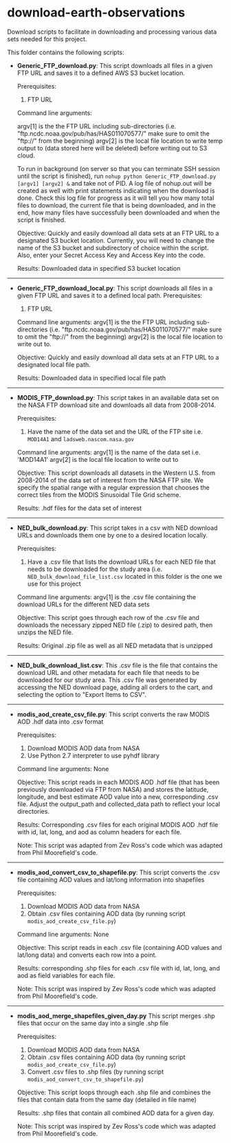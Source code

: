 # download-earth-observations
Download scripts to facilitate in downloading and processing various data sets needed for this project.

This folder contains the following scripts:

* **Generic_FTP_download.py**: This script downloads all files in a given FTP URL and saves it to a defined AWS S3 bucket location.

    Prerequisites:
    1) FTP URL
            
    Command line arguments:
    
    argv[1] is the the FTP URL including sub-directories (i.e. "ftp.ncdc.noaa.gov/pub/has/HAS011070577/" make sure to omit the "ftp://" from the beginning)
    argv[2] is the local file location to write temp output to (data stored here will be deleted) before writing out to S3 cloud.
            
    To run in background (on server so that you can terminate SSH session until the script is finished), run `nohup python Generic_FTP_download.py [argv1] [argv2] &` and take not of PID. A log file of nohup.out will be created as well with print statements indicating when the download is done. Check this log file for progress as it will tell you how many total files to download, the current file that is being downloaded, and in the end, how many files have successfully been downloaded and when the script is finished.
    
    Objective:
    Quickly and easily download all data sets at an FTP URL to a designated S3 bucket location. Currently, you will need to change the name of the S3 bucket and subdirectory of choice within the script. Also, enter your Secret Access Key and Access Key into the code.
            
    Results:
    Downloaded data in specified S3 bucket location
        
---       
* **Generic_FTP_download_local.py**: This script downloads all files in a given FTP URL and saves it to a defined local path.
    Prerequisites:
    1) FTP URL
    
    Command line arguments:
    argv[1] is the the FTP URL including sub-directories (i.e. "ftp.ncdc.noaa.gov/pub/has/HAS011070577/" make sure to omit the "ftp://" from the beginning)
    argv[2] is the local file location to write out to.
    
    Objective:
    Quickly and easily download all data sets at an FTP URL to a designated local file path.
    
    Results:
    Downloaded data in specified local file path
        
---

* **MODIS_FTP_download.py**: This script takes in an available data set on the NASA FTP download site and downloads all data from 2008-2014.

    Prerequisites:
    1) Have the name of the data set and the URL of the FTP site
    i.e. `MOD14A1` and `ladsweb.nascom.nasa.gov`
    
    Command line arguments:
    argv[1] is the name of the data set i.e. 'MOD14A1'
    argv[2] is the local file location to write out to
    
    Objective:
    This script downloads all datasets in the Western U.S. from 2008-2014 of the data set of interest from the NASA FTP 
    site. We specify the spatial range with a regular expression that chooses the correct tiles from the  MODIS Sinusoidal 
    Tile Grid scheme.
    
    Results: .hdf files for the data set of interest

---

* **NED_bulk_download.py**: This script takes in a csv with NED download URLs and downloads them one by one to a desired location locally.
        
    Prerequisites:
    1) Have a .csv file that lists the download URLs for each NED file that needs to be downloaded for the study area
    (i.e. `NED_bulk_download_file_list.csv` located in this folder is the one we use for this project
    
    Command line arguments:
    argv[1] is the .csv file containing the download URLs for the different NED data sets
    
    Objective:
    This script goes through each row of the .csv file and downloads the necessary zipped NED file (.zip) to desired path,
    then unzips the NED file.
    
    Results: Original .zip file as well as all NED metadata that is unzipped

---

* **NED_bulk_download_list.csv**: This .csv file is the file that contains the download URL and other metadata for each file that needs to be downloaded for our study area. This .csv file was generated by accessing the NED download page, adding all orders to the cart, and selecting the option to "Export Items to CSV". 

---

* **modis_aod_create_csv_file.py**: This script converts the raw MODIS AOD .hdf data into .csv format

    Prerequisites:
    1) Download MODIS AOD data from NASA
    2) Use Python 2.7 interpreter to use pyhdf library
    
    Command line arguments:
    None
    
    Objective:
    This script reads in each MODIS AOD .hdf file (that has been previously downloaded via FTP from NASA) and stores the
    latitude, longitude, and best estimate AOD value into a new, corresponding .csv file. Adjust the output_path and
    collected_data path to reflect your local directories.
    
    Results:
    Corresponding .csv files for each original MODIS AOD .hdf file with id, lat, long, and aod as column headers
    for each file.
    
    Note: This script was adapted from Zev Ross's code which was adapted from Phil Moorefield's code.

---

* **modis_aod_convert_csv_to_shapefile.py**: This script converts the .csv file containing AOD values and lat/long information into shapefiles

    Prerequisites:
    1) Download MODIS AOD data from NASA
    2) Obtain .csv files containing AOD data (by running script `modis_aod_create_csv_file.py`)
    
    Command line arguments:
    None
    
    Objective:
    This script reads in each .csv file (containing AOD values and lat/long data) and converts each row into a point.
    
    Results: corresponding .shp files for each .csv file with id, lat, long, and aod as field variables for each file.
    
    Note: This script was inspired by Zev Ross's code which was adapted from Phil Moorefield's code.

---

* **modis_aod_merge_shapefiles_given_day.py** This script merges .shp files that occur on the same day into a single .shp file

    Prerequisites:
    1) Download MODIS AOD data from NASA
    2) Obtain .csv files containing AOD data (by running script `modis_aod_create_csv_file.py`)
    3) Convert .csv files to .shp files (by running script `modis_aod_convert_csv_to_shapefile.py`)
    
    Objective:
    This script loops through each .shp file and combines the files that contain data from the same day
    (detailed in file name)
    
    Results: .shp files that contain all combined AOD data for a given day.
    
    Note: This script was inspired by Zev Ross's code which was adapted from Phil Moorefield's code.